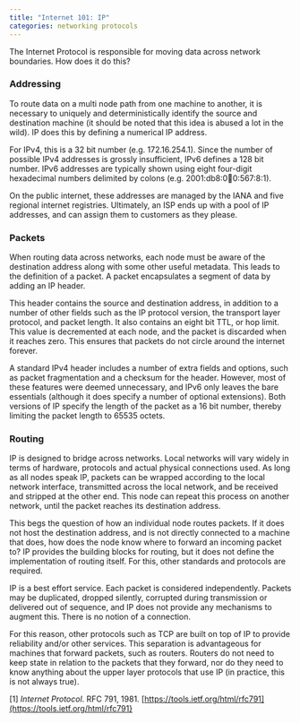 ```yaml
---
title: "Internet 101: IP"
categories: networking protocols
---
```


The Internet Protocol is responsible for moving data across network boundaries. How does it do this?

### Addressing

To route data on a multi node path from one machine to another, it is necessary to uniquely and deterministically identify the source and destination machine (it should be noted that this idea is abused a lot in the wild). IP does this by defining a numerical IP address.

For IPv4, this is a 32 bit number (e.g. 172.16.254.1). Since the number of possible IPv4 addresses is grossly insufficient, IPv6 defines a 128 bit number. IPv6 addresses are typically shown using eight four-digit hexadecimal numbers delimited by colons (e.g. 2001:db8:0:1234:0:567:8:1).

On the public internet, these addresses are managed by the IANA and five regional internet registries. Ultimately, an ISP ends up with a pool of IP addresses, and can assign them to customers as they please.

### Packets

When routing data across networks, each node must be aware of the destination address along with some other useful metadata. This leads to the definition of a packet. A packet encapsulates a segment of data by adding an IP header.

This header contains the source and destination address, in addition to a number of other fields such as the IP protocol version, the transport layer protocol, and packet length. It also contains an eight bit TTL, or hop limit. This value is decremented at each node, and the packet is discarded when it reaches zero. This ensures that packets do not circle around the internet forever.

A standard IPv4 header includes a number of extra fields and options, such as packet fragmentation and a checksum for the header. However, most of these features were deemed unnecessary, and IPv6 only leaves the bare essentials (although it does specify a number of optional extensions). Both versions of IP specify the length of the packet as a 16 bit number, thereby limiting the packet length to 65535 octets.

### Routing

IP is designed to bridge across networks. Local networks will vary widely in terms of hardware, protocols and actual physical connections used. As long as all nodes speak IP, packets can be wrapped according to the local network interface, transmitted across the local network, and be received and stripped at the other end. This node can repeat this process on another network, until the packet reaches its destination address.

This begs the question of how an individual node routes packets. If it does not host the destination address, and is not directly connected to a machine that does, how does the node know where to forward an incoming packet to? IP provides the building blocks for routing, but it does not define the implementation of routing itself. For this, other standards and protocols are required.

IP is a best effort service. Each packet is considered independently. Packets may be duplicated, dropped silently, corrupted during transmission or delivered out of sequence, and IP does not provide any mechanisms to augment this. There is no notion of a connection.

For this reason, other protocols such as TCP are built on top of IP to provide reliability and/or other services. This separation is advantageous for machines that forward packets, such as routers. Routers do not need to keep state in relation to the packets that they forward, nor do they need to know anything about the upper layer protocols that use IP (in practice, this is not always true).

[1] *Internet Protocol*. RFC 791, 1981. [https://tools.ietf.org/html/rfc791](https://tools.ietf.org/html/rfc791}
